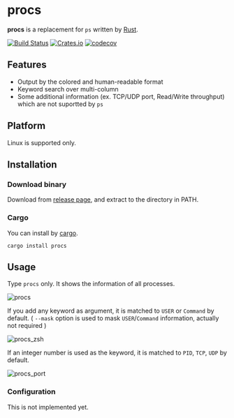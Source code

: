 # procs

**procs** is a replacement for `ps` written by [Rust](https://www.rust-lang.org/).

[![Build Status](https://travis-ci.org/dalance/procs.svg?branch=master)](https://travis-ci.org/dalance/procs)
[![Crates.io](https://img.shields.io/crates/v/procs.svg)](https://crates.io/crates/procs)
[![codecov](https://codecov.io/gh/dalance/procs/branch/master/graph/badge.svg)](https://codecov.io/gh/dalance/procs)

## Features

- Output by the colored and human-readable format
- Keyword search over multi-column
- Some additional information (ex. TCP/UDP port, Read/Write throughput) which are not suportted by `ps`

## Platform

Linux is supported only.

## Installation

### Download binary

Download from [release page](https://github.com/dalance/procs/releases/latest), and extract to the directory in PATH.

### Cargo

You can install by [cargo](https://crates.io).

```
cargo install procs
```

## Usage

Type `procs` only. It shows the information of all processes.

![procs](https://user-images.githubusercontent.com/4331004/51904370-d5ad9180-2401-11e9-837c-ae4859c8fa82.png)

If you add any keyword as argument, it is matched to `USER` or `Command` by default.
( `--mask` option is used to mask `USER`/`Command` information, actually not required )

![procs_zsh](https://user-images.githubusercontent.com/4331004/51904402-e827cb00-2401-11e9-8a9c-45159686080d.png)

If an integer number is used as the keyword, it is matched to `PID`, `TCP`, `UDP` by default.

![procs_port](https://user-images.githubusercontent.com/4331004/51904423-f5dd5080-2401-11e9-8d02-756e33a9b7bc.png)

### Configuration

This is not implemented yet.
